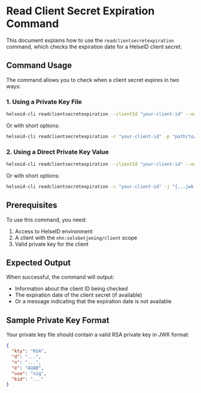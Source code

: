 # Read Client Secret Expiration Command

This document explains how to use the `readclientsecretexpiration` command, which checks the expiration date for a HelseID client secret.

## Command Usage

The command allows you to check when a client secret expires in two ways:

### 1. Using a Private Key File

```bash
helseid-cli readclientsecretexpiration --clientId "your-client-id" --existingPrivateJwkPath "path/to/private.json"
```

Or with short options:

```bash
helseid-cli readclientsecretexpiration -c "your-client-id" -p "path/to/private.json"
```

### 2. Using a Direct Private Key Value

```bash
helseid-cli readclientsecretexpiration --clientId "your-client-id" --existingPrivateJwk "{...jwk json...}"
```

Or with short options:

```bash
helseid-cli readclientsecretexpiration -c "your-client-id" -j "{...jwk json...}"
```

## Prerequisites

To use this command, you need:

1. Access to HelseID environment
2. A client with the `nhn:selvbetjening/client` scope
3. Valid private key for the client

## Expected Output

When successful, the command will output:

- Information about the client ID being checked
- The expiration date of the client secret (if available)
- Or a message indicating that the expiration date is not available

## Sample Private Key Format

Your private key file should contain a valid RSA private key in JWK format:

```json
{
  "kty": "RSA",
  "d": "...",
  "n": "...",
  "e": "AQAB",
  "use": "sig",
  "kid": "..."
}
```

